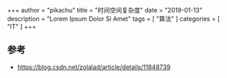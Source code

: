 +++
author = "pikachu"
title = "时间空间复杂度"
date = "2019-01-13"
description = "Lorem Ipsum Dolor Si Amet"
tags = [
	"算法"
]
categories = [
    "IT"
]
+++


## 参考

- https://blog.csdn.net/zolalad/article/details/11848739